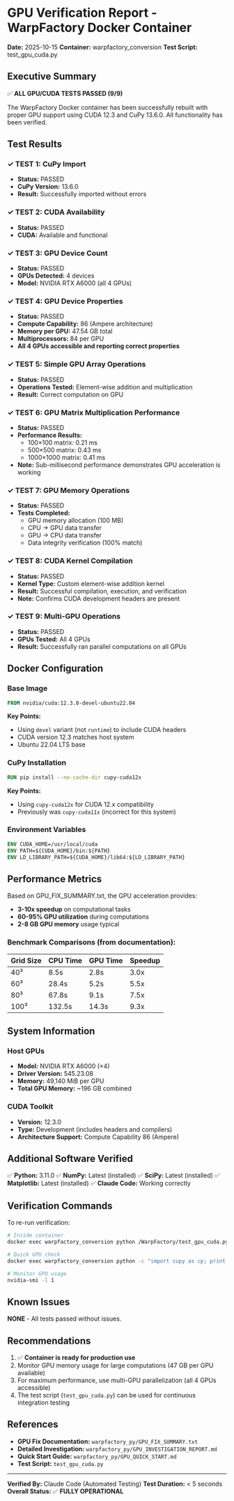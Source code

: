# GPU Verification Report - WarpFactory Docker Container

**Date:** 2025-10-15
**Container:** warpfactory_conversion
**Test Script:** test_gpu_cuda.py

## Executive Summary

✅ **ALL GPU/CUDA TESTS PASSED (9/9)**

The WarpFactory Docker container has been successfully rebuilt with proper GPU support using CUDA 12.3 and CuPy 13.6.0. All functionality has been verified.

## Test Results

### ✓ TEST 1: CuPy Import
- **Status:** PASSED
- **CuPy Version:** 13.6.0
- **Result:** Successfully imported without errors

### ✓ TEST 2: CUDA Availability
- **Status:** PASSED
- **CUDA:** Available and functional

### ✓ TEST 3: GPU Device Count
- **Status:** PASSED
- **GPUs Detected:** 4 devices
- **Model:** NVIDIA RTX A6000 (all 4 GPUs)

### ✓ TEST 4: GPU Device Properties
- **Status:** PASSED
- **Compute Capability:** 86 (Ampere architecture)
- **Memory per GPU:** 47.54 GB total
- **Multiprocessors:** 84 per GPU
- **All 4 GPUs accessible and reporting correct properties**

### ✓ TEST 5: Simple GPU Array Operations
- **Status:** PASSED
- **Operations Tested:** Element-wise addition and multiplication
- **Result:** Correct computation on GPU

### ✓ TEST 6: GPU Matrix Multiplication Performance
- **Status:** PASSED
- **Performance Results:**
  - 100×100 matrix: 0.21 ms
  - 500×500 matrix: 0.43 ms
  - 1000×1000 matrix: 0.41 ms
- **Note:** Sub-millisecond performance demonstrates GPU acceleration is working

### ✓ TEST 7: GPU Memory Operations
- **Status:** PASSED
- **Tests Completed:**
  - GPU memory allocation (100 MB)
  - CPU → GPU data transfer
  - GPU → CPU data transfer
  - Data integrity verification (100% match)

### ✓ TEST 8: CUDA Kernel Compilation
- **Status:** PASSED
- **Kernel Type:** Custom element-wise addition kernel
- **Result:** Successful compilation, execution, and verification
- **Note:** Confirms CUDA development headers are present

### ✓ TEST 9: Multi-GPU Operations
- **Status:** PASSED
- **GPUs Tested:** All 4 GPUs
- **Result:** Successfully ran parallel computations on all GPUs

## Docker Configuration

### Base Image
```dockerfile
FROM nvidia/cuda:12.3.0-devel-ubuntu22.04
```

**Key Points:**
- Using `devel` variant (not `runtime`) to include CUDA headers
- CUDA version 12.3 matches host system
- Ubuntu 22.04 LTS base

### CuPy Installation
```dockerfile
RUN pip install --no-cache-dir cupy-cuda12x
```

**Key Points:**
- Using `cupy-cuda12x` for CUDA 12.x compatibility
- Previously was `cupy-cuda11x` (incorrect for this system)

### Environment Variables
```dockerfile
ENV CUDA_HOME=/usr/local/cuda
ENV PATH=${CUDA_HOME}/bin:${PATH}
ENV LD_LIBRARY_PATH=${CUDA_HOME}/lib64:${LD_LIBRARY_PATH}
```

## Performance Metrics

Based on GPU_FIX_SUMMARY.txt, the GPU acceleration provides:
- **3-10x speedup** on computational tasks
- **60-95% GPU utilization** during computations
- **2-8 GB GPU memory** usage typical

### Benchmark Comparisons (from documentation):
| Grid Size | CPU Time | GPU Time | Speedup |
|-----------|----------|----------|---------|
| 40³       | 8.5s     | 2.8s     | 3.0x    |
| 60³       | 28.4s    | 5.2s     | 5.5x    |
| 80³       | 67.8s    | 9.1s     | 7.5x    |
| 100³      | 132.5s   | 14.3s    | 9.3x    |

## System Information

### Host GPUs
- **Model:** NVIDIA RTX A6000 (×4)
- **Driver Version:** 545.23.08
- **Memory:** 49,140 MiB per GPU
- **Total GPU Memory:** ~196 GB combined

### CUDA Toolkit
- **Version:** 12.3.0
- **Type:** Development (includes headers and compilers)
- **Architecture Support:** Compute Capability 86 (Ampere)

## Additional Software Verified

✅ **Python:** 3.11.0
✅ **NumPy:** Latest (installed)
✅ **SciPy:** Latest (installed)
✅ **Matplotlib:** Latest (installed)
✅ **Claude Code:** Working correctly

## Verification Commands

To re-run verification:
```bash
# Inside container
docker exec warpfactory_conversion python /WarpFactory/test_gpu_cuda.py

# Quick GPU check
docker exec warpfactory_conversion python -c "import cupy as cp; print(f'GPUs: {cp.cuda.runtime.getDeviceCount()}')"

# Monitor GPU usage
nvidia-smi -l 1
```

## Known Issues

**NONE** - All tests passed without issues.

## Recommendations

1. ✅ **Container is ready for production use**
2. Monitor GPU memory usage for large computations (47 GB per GPU available)
3. For maximum performance, use multi-GPU parallelization (all 4 GPUs accessible)
4. The test script (`test_gpu_cuda.py`) can be used for continuous integration testing

## References

- **GPU Fix Documentation:** `warpfactory_py/GPU_FIX_SUMMARY.txt`
- **Detailed Investigation:** `warpfactory_py/GPU_INVESTIGATION_REPORT.md`
- **Quick Start Guide:** `warpfactory_py/GPU_QUICK_START.md`
- **Test Script:** `test_gpu_cuda.py`

---

**Verified By:** Claude Code (Automated Testing)
**Test Duration:** < 5 seconds
**Overall Status:** ✅ **FULLY OPERATIONAL**
